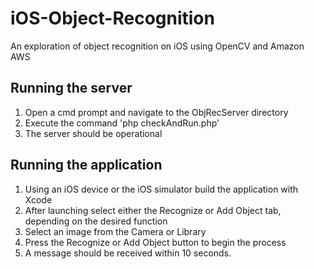 iOS-Object-Recognition
======================

An exploration of object recognition on iOS using OpenCV and Amazon AWS

Running the server
------------------

1. Open a cmd prompt and navigate to the ObjRecServer directory
2. Execute the command 'php checkAndRun.php'
3. The server should be operational

Running the application
-----------------------
1. Using an iOS device or the iOS simulator build the application with Xcode
2. After launching select either the Recognize or Add Object tab, depending on the desired function
3. Select an image from the Camera or Library
4. Press the Recognize or Add Object button to begin the process
5. A message should be received within 10 seconds.






